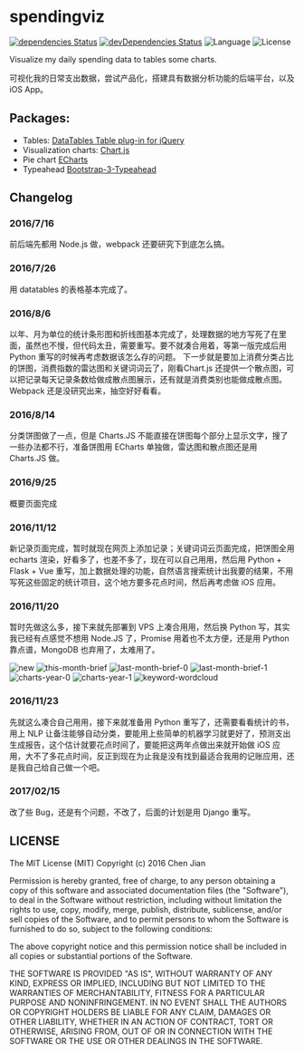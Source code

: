 # spendingviz

[![dependencies Status](https://david-dm.org/lsdlab/spendingviz/status.svg?style=flat-square)](https://david-dm.org/lsdlab/spendingviz)
[![devDependencies Status](https://david-dm.org/lsdlab/spendingviz/dev-status.svg?style=flat-square)](https://david-dm.org/lsdlab/spendingviz?type=dev)
![Language](https://img.shields.io/badge/language-Node.js-brightgreen.svg?style=flat-square)
![License](https://img.shields.io/badge/license-MIT-blue.svg?style=flat-square)

Visualize my daily spending data to tables some charts.

可视化我的日常支出数据，尝试产品化，搭建具有数据分析功能的后端平台，以及 iOS App。

## Packages:
- Tables: [DataTables Table plug-in for jQuery](https://www.datatables.net/)
- Visualization charts: [Chart.js](https://github.com/nnnick/Chart.js)
- Pie chart [ECharts](https://github.com/ecomfe/echarts)
- Typeahead [Bootstrap-3-Typeahead](https://github.com/bassjobsen/Bootstrap-3-Typeahead)

## Changelog

### 2016/7/16
前后端先都用 Node.js 做，webpack   还要研究下到底怎么搞。


### 2016/7/26
用 datatables 的表格基本完成了。


### 2016/8/6
以年、月为单位的统计条形图和折线图基本完成了，处理数据的地方写死了在里面，虽然也不慢，但代码太丑，需要重写。要不就凑合用着，等第一版完成后用 Python 重写的时候再考虑数据该怎么存的问题。
下一步就是要加上消费分类占比的饼图，消费指数的雷达图和关键词词云了，刚看Chart.js 还提供一个散点图，可以把记录每天记录条数给做成散点图展示，还有就是消费类别也能做成散点图。
Webpack 还是没研究出来，抽空好好看看。


### 2016/8/14
分类饼图做了一点，但是 Charts.JS 不能直接在饼图每个部分上显示文字，搜了一些办法都不行，准备饼图用 ECharts 单独做，雷达图和散点图还是用 Charts.JS 做。


### 2016/9/25
概要页面完成


### 2016/11/12
新记录页面完成，暂时就现在网页上添加记录；关键词词云页面完成，把饼图全用 echarts 渲染，好看多了，也差不多了，现在可以自己用用，然后用 Python + Flask + Vue 重写，加上数据处理的功能，自然语言搜索统计出我要的结果，不用写死这些固定的统计项目，这个地方要多花点时间，然后再考虑做 iOS 应用。


### 2016/11/20
暂时先做这么多，接下来就先部署到 VPS 上凑合用用，然后换 Python 写，其实我已经有点感觉不想用 Node.JS 了，Promise 用着也不太方便，还是用 Python 靠点谱，MongoDB 也弃用了，太难用了。


![new](https://breakwire.me/images/spendingviz/new.png)
![this-month-brief](https://breakwire.me/images/spendingviz/this-month-brief.png)
![last-month-brief-0](https://breakwire.me/images/spendingviz/last-month-brief-0.png)
![last-month-brief-1](https://breakwire.me/images/spendingviz/last-month-brief-1.png)
![charts-year-0](https://breakwire.me/images/spendingviz/charts-year-0.png)
![charts-year-1](https://breakwire.me/images/spendingviz/charts-year-1.png)
![keyword-wordcloud](https://breakwire.me/images/spendingviz/keyword-wordcloud.png)


### 2016/11/23
先就这么凑合自己用用，接下来就准备用 Python 重写了，还需要看看统计的书，用上 NLP 让备注能够自动分类，要能用上些简单的机器学习就更好了，预测支出生成报告，这个估计就要花点时间了，要能把这两年点做出来就开始做 iOS 应用，大不了多花点时间，反正到现在为止我是没有找到最适合我用的记账应用，还是我自己给自己做一个吧。

### 2017/02/15
改了些 Bug，还是有个问题，不改了，后面的计划是用 Django 重写。

## LICENSE
The MIT License (MIT)
Copyright (c) 2016 Chen Jian

Permission is hereby granted, free of charge, to any person obtaining a copy
of this software and associated documentation files (the "Software"), to deal
in the Software without restriction, including without limitation the rights
to use, copy, modify, merge, publish, distribute, sublicense, and/or sell
copies of the Software, and to permit persons to whom the Software is
furnished to do so, subject to the following conditions:

The above copyright notice and this permission notice shall be included in all
copies or substantial portions of the Software.

THE SOFTWARE IS PROVIDED "AS IS", WITHOUT WARRANTY OF ANY KIND,
EXPRESS OR IMPLIED, INCLUDING BUT NOT LIMITED TO THE WARRANTIES OF
MERCHANTABILITY, FITNESS FOR A PARTICULAR PURPOSE AND NONINFRINGEMENT.
IN NO EVENT SHALL THE AUTHORS OR COPYRIGHT HOLDERS BE LIABLE FOR ANY CLAIM,
DAMAGES OR OTHER LIABILITY, WHETHER IN AN ACTION OF CONTRACT, TORT OR
OTHERWISE, ARISING FROM, OUT OF OR IN CONNECTION WITH THE SOFTWARE OR THE USE
OR OTHER DEALINGS IN THE SOFTWARE.


